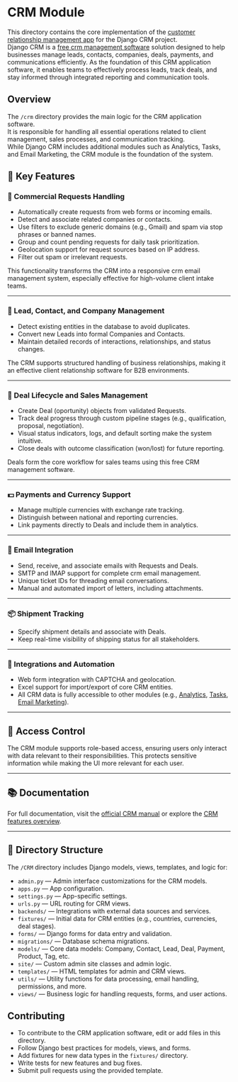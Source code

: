 # CRM Module

This directory contains the core implementation of the [customer relationship management app](https://DjangoCRM.github.io/info/) for the Django CRM project.  
Django CRM is a [free crm management software](https://github.com/DjangoCRM/django-crm/) solution designed to help businesses manage leads, contacts, companies, deals, payments, and communications efficiently.
As the foundation of this CRM application software, it enables teams to effectively process leads, track deals, and stay informed through integrated reporting and communication tools.

## Overview

The `/crm` directory provides the main logic for the CRM application software.  
It is responsible for handling all essential operations related to client management, sales processes, and communication tracking.  
While Django CRM includes additional modules such as Analytics, Tasks, and Email Marketing, the CRM module is the foundation of the system.

## 🔑 Key Features

### 📨 Commercial Requests Handling

* Automatically create requests from web forms or incoming emails.
* Detect and associate related companies or contacts.
* Use filters to exclude generic domains (e.g., Gmail) and spam via stop phrases or banned names.
* Group and count pending requests for daily task prioritization.
* Geolocation support for request sources based on IP address.
* Filter out spam or irrelevant requests.

This functionality transforms the CRM into a responsive crm email management system, especially effective for high-volume client intake teams.

---

### 👥 Lead, Contact, and Company Management

* Detect existing entities in the database to avoid duplicates.
* Convert new Leads into formal Companies and Contacts.
* Maintain detailed records of interactions, relationships, and status changes.

The CRM supports structured handling of business relationships, making it an effective client relationship software for B2B environments.

---

### 💼 Deal Lifecycle and Sales Management

* Create Deal (oportunity) objects from validated Requests.
* Track deal progress through custom pipeline stages (e.g., qualification, proposal, negotiation).
* Visual status indicators, logs, and default sorting make the system intuitive.
* Close deals with outcome classification (won/lost) for future reporting.

Deals form the core workflow for sales teams using this free CRM management software.

---

### 💵 Payments and Currency Support

* Manage multiple currencies with exchange rate tracking.
* Distinguish between national and reporting currencies.
* Link payments directly to Deals and include them in analytics.

---

### 📧 Email Integration

* Send, receive, and associate emails with Requests and Deals.
* SMTP and IMAP support for complete crm email management.
* Unique ticket IDs for threading email conversations.
* Manual and automated import of letters, including attachments.

---

### 📦 Shipment Tracking

* Specify shipment details and associate with Deals.
* Keep real-time visibility of shipping status for all stakeholders.

---

### 🔌 Integrations and Automation

* Web form integration with CAPTCHA and geolocation.
* Excel support for import/export of core CRM entities.
* All CRM data is fully accessible to other modules (e.g., [Analytics](https://github.com/DjangoCRM/django-crm/blob/main/analytics/README.md), [Tasks](https://github.com/DjangoCRM/django-crm/blob/main/tasks/README.md), [Email Marketing](https://github.com/DjangoCRM/django-crm/blob/main/massmail/README.md)).

---

## 🔐 Access Control

The CRM module supports role-based access, ensuring users only interact with data relevant to their responsibilities. This protects sensitive information while making the UI more relevant for each user.

---

## 📚 Documentation

For full documentation, visit the [official CRM manual](https://django-crm-admin.readthedocs.io/en/latest/) or explore the [CRM features overview](https://github.com/DjangoCRM/django-crm/blob/main/docs/crm_app_features.md).

---

## 📁 Directory Structure

The `/CRM` directory includes Django models, views, templates, and logic for:

- `admin.py` — Admin interface customizations for the CRM models.
- `apps.py` — App configuration.
- `settings.py` — App-specific settings.
- `urls.py` — URL routing for CRM views.
- `backends/` — Integrations with external data sources and services.
- `fixtures/` — Initial data for CRM entities (e.g., countries, currencies, deal stages).
- `forms/` — Django forms for data entry and validation.
- `migrations/` — Database schema migrations.
- `models/` — Core data models: Company, Contact, Lead, Deal, Payment, Product, Tag, etc.
- `site/` — Custom admin site classes and admin logic.
- `templates/` — HTML templates for admin and CRM views.
- `utils/` — Utility functions for data processing, email handling, permissions, and more.
- `views/` — Business logic for handling requests, forms, and user actions.


## Contributing

- To contribute to the CRM application software, edit or add files in this directory.
- Follow Django best practices for models, views, and forms.
- Add fixtures for new data types in the `fixtures/` directory.
- Write tests for new features and bug fixes.
- Submit pull requests using the provided template.


